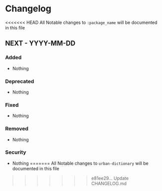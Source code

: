 # Changelog

<<<<<<< HEAD
All Notable changes to `:package_name` will be documented in this file

## NEXT - YYYY-MM-DD

### Added
- Nothing

### Deprecated
- Nothing

### Fixed
- Nothing

### Removed
- Nothing

### Security
- Nothing
=======
All Notable changes to `urban-dictionary` will be documented in this file
>>>>>>> e81ee29... Update CHANGELOG.md
